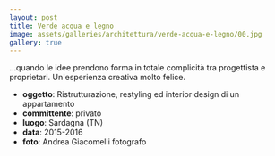 ```yaml
---
layout: post
title: Verde acqua e legno
image: assets/galleries/architettura/verde-acqua-e-legno/00.jpg
gallery: true
---
```


...quando le idee prendono forma in totale complicità tra progettista e proprietari. Un'esperienza creativa molto felice.

- **oggetto**: Ristrutturazione, restyling ed interior design di un appartamento
- **committente**: privato
- **luogo**: Sardagna (TN)
- **data**: 2015-2016
- **foto**: Andrea Giacomelli fotografo
